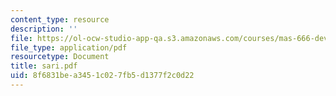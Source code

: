 ```yaml
---
content_type: resource
description: ''
file: https://ol-ocw-studio-app-qa.s3.amazonaws.com/courses/mas-666-developmental-entrepreneurship-fall-2003/8f6831bea3451c027fb5d1377f2c0d22_sari.pdf
file_type: application/pdf
resourcetype: Document
title: sari.pdf
uid: 8f6831be-a345-1c02-7fb5-d1377f2c0d22
---
```

